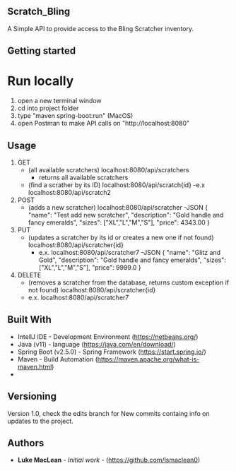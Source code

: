 ## Scratch_Bling
A Simple API to provide access to the Bling Scratcher inventory.

## Getting started 
# Run locally 
1. open a new terminal window
2. cd into project folder
3. type "maven spring-boot:run" (MacOS)
4. open Postman to make API calls on "http://localhost:8080"

## Usage
1. GET 
    * (all available scratchers) localhost:8080/api/scratchers
        - returns all available scratchers 
    * (find a scrather by its ID) localhost:8080/api/scratch{id}
        -e.x localhost:8080/api/scratch2
2. POST
    * (adds a new scratcher) localhost:8080/api/scratcher
        -JSON 
            { 
                "name": "Test add new scratcher",
                "description": "Gold handle and fancy emeralds",
                "sizes": ["XL","L","M","S"],
                "price": 4343.00
            }
3. PUT 
    * (updates a scratcher by its id or creates a new one if not found) localhost:8080/api/scratcher{id}
        - e.x. localhost:8080/api/scratcher7
        -JSON 
            { 
                "name": "Glitz and Gold",
                "description": "Gold handle and fancy emeralds",
                "sizes": ["XL","L","M","S"],
                "price": 9999.0
            }
4. DELETE
    * (removes a scratcher from the database, returns custom exception if not found) localhost:8080/api/scratcher{id}
    - e.x. localhost:8080/api/scratcher7
 

## Built With

* IntellJ IDE - Development Environment (https://netbeans.org/)
* Java (v11) - language (https://java.com/en/download/)
* Spring Boot (v2.5.0) - Spring Framework (https://start.spring.io/)
* Maven - Build Automation (https://maven.apache.org/what-is-maven.html)
* 

## Versioning

Version 1.0, check the edits branch for New commits containg info on updates to the project.

## Authors

* **Luke MacLean** - *Initial work* - (https://github.com/lsmaclean0)
